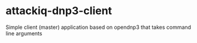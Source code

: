 # attackiq-dnp3-client
Simple client (master) application based on opendnp3 that takes command line arguments
